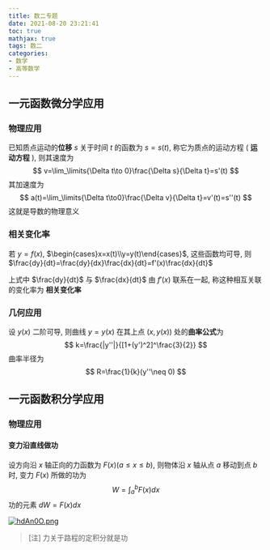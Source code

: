 ```yaml
---
title: 数二专题
date: 2021-08-20 23:21:41
toc: true
mathjax: true
tags: 数二
categories: 
- 数学
- 高等数学
---
```


## 一元函数微分学应用

### 物理应用

已知质点运动的**位移** $s$ 关于时间 $t$ 的函数为 $s=s(t)$, 称它为质点的运动方程 ( **运动方程** ), 则其速度为
$$
v=\lim_\limits{\Delta t\to 0}\frac{\Delta s}{\Delta t}=s'(t)
$$
其加速度为
$$
a(t)=\lim_\limits{\Delta t\to0}\frac{\Delta v}{\Delta t}=v'(t)=s''(t)
$$
这就是导数的物理意义

<!-- more -->

### 相关变化率

若 $y=f(x)$, $\begin{cases}x=x(t)\\y=y(t)\end{cases}$, 这些函数均可导, 则 $\frac{dy}{dt}=\frac{dy}{dx}\frac{dx}{dt}=f'(x)\frac{dx}{dt}$

上式中 $\frac{dy}{dt}$ 与 $\frac{dx}{dt}$ 由 $f'(x)$ 联系在一起, 称这种相互关联的变化率为 **相关变化率**

### 几何应用

设 $y(x)$ 二阶可导, 则曲线 $y=y(x)$ 在其上点 $(x, y(x))$ 处的**曲率公式**为
$$
k=\frac{|y''|}{[1+(y')^2]^\frac{3}{2}}
$$
曲率半径为
$$
R=\frac{1}{k}(y''\neq 0)
$$

## 一元函数积分学应用

### 物理应用

#### 变力沿直线做功

设方向沿 $x$ 轴正向的力函数为 $F(x)(a\leq x\leq b)$, 则物体沿 $x$ 轴从点 $a$ 移动到点 $b$ 时, 变力 $F(x)$ 所做的功为
$$
W=\int_a^bF(x)dx
$$
功的元素 $dW=F(x)dx$

[![hdAn0O.png](https://z3.ax1x.com/2021/08/31/hdAn0O.png)](https://imgtu.com/i/hdAn0O)

> [注] 力关于路程的定积分就是功

